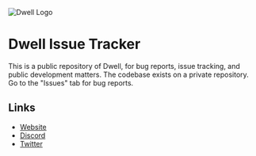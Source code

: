 ![Dwell Logo](http://playdwell.com/images/dwellcolors.png)

# Dwell Issue Tracker
This is a public repository of Dwell, for bug reports, issue tracking, and public development matters. The codebase exists on a private repository. Go to the "Issues" tab for bug reports.

## Links
* [Website](http://playdwell.com)
* [Discord](https://discord.gg/hYGDDeG)
* [Twitter](http://twitter.com/DwellGame)
